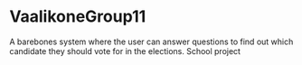 # VaalikoneGroup11
 A barebones system where the user can answer questions to find out which candidate they should vote for in the elections.
School project
